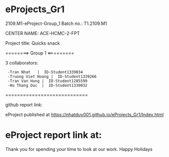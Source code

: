 # eProjects_Gr1

2109.M1-eProject-Group_1 Batch no.: T1.2109.M1

CENTER NAME: ACE-HCMC-2-FPT

Project title: Quicks snack

========> Group 1 <=========

3 collaborators:

     -Tran Nhat   |  ID-Student1339034
     -Truong Viet Hoang |  ID-Student1339266
     -Tran Van Hung |  ID-Student1285599
     -Ho Thang Duc  |  ID-Student1339032

============================

github report link:   

eProject published at  https://nhatduy001.github.io/eProjects_Gr1/Index.html

eProject report link at: 
============================

Thank you for spending your time to look at our work. Happy Holidays


